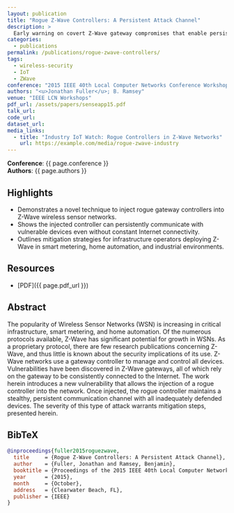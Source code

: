 ```yaml
---
layout: publication
title: "Rogue Z-Wave Controllers: A Persistent Attack Channel"
description: >
  Early warning on covert Z-Wave gateway compromises that enable persistent control over wireless sensor networks.
categories:
  - publications
permalink: /publications/rogue-zwave-controllers/
tags:
  - wireless-security
  - IoT
  - ZWave
conference: "2015 IEEE 40th Local Computer Networks Conference Workshops (LCN Workshops), Clearwater Beach, FL, 2015"
authors: "<u>Jonathan Fuller</u>; B. Ramsey"
venue: "IEEE LCN Workshops"
pdf_url: /assets/papers/senseapp15.pdf
talk_url: 
code_url: 
dataset_url: 
media_links:
  - title: "Industry IoT Watch: Rogue Controllers in Z-Wave Networks"
    url: https://example.com/media/rogue-zwave-industry
---
```


**Conference**: {{ page.conference }}  
**Authors**: {{ page.authors }}

## Highlights

- Demonstrates a novel technique to inject rogue gateway controllers into Z-Wave wireless sensor networks.
- Shows the injected controller can persistently communicate with vulnerable devices even without constant Internet connectivity.
- Outlines mitigation strategies for infrastructure operators deploying Z-Wave in smart metering, home automation, and industrial environments.

## Resources

- [PDF]({{ page.pdf_url }})  


## Abstract

The popularity of Wireless Sensor Networks (WSN) is increasing in critical infrastructure, smart metering, and home automation. Of the numerous protocols available, Z-Wave has significant potential for growth in WSNs. As a proprietary protocol, there are few research publications concerning Z-Wave, and thus little is known about the security implications of its use. Z-Wave networks use a gateway controller to manage and control all devices. Vulnerabilities have been discovered in Z-Wave gateways, all of which rely on the gateway to be consistently connected to the Internet. The work herein introduces a new vulnerability that allows the injection of a rogue controller into the network. Once injected, the rogue controller maintains a stealthy, persistent communication channel with all inadequately defended devices. The severity of this type of attack warrants mitigation steps, presented herein.



## BibTeX

```bibtex
@inproceedings{fuller2015roguezwave,
  title     = {Rogue Z-Wave Controllers: A Persistent Attack Channel},
  author    = {Fuller, Jonathan and Ramsey, Benjamin},
  booktitle = {Proceedings of the 2015 IEEE 40th Local Computer Networks Conference Workshops (LCN Workshops)},
  year      = {2015},
  month     = {October},
  address   = {Clearwater Beach, FL},
  publisher = {IEEE}
}
```
